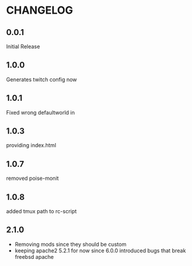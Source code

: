 # CHANGELOG

## 0.0.1

Initial Release


## 1.0.0 

Generates twitch config now

## 1.0.1

Fixed wrong defaultworld in 

## 1.0.3

providing index.html

## 1.0.7

removed poise-monit

## 1.0.8

added tmux path to rc-script

## 2.1.0

 - Removing mods since they should be custom
 - keeping apache2 5.2.1 for now since 6.0.0 introduced bugs that break freebsd apache
